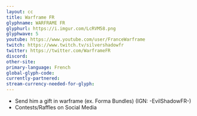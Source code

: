 ```yaml
---
layout: cc
title: Warframe FR
glyphname: WARFRAME FR
glyphurl: https://i.imgur.com/LcRVM58.png
glyphwave: 5
youtube: https://www.youtube.com/user/FranceWarframe
twitch: https://www.twitch.tv/silvershadowfr
twitter: https://twitter.com/WarframeFR
discord: 
other-site: 
primary-language: French
global-glyph-code: 
currently-partnered: 
stream-currency-needed-for-glyph: 
---
```

* Send him a gift in warframe (ex. Forma Bundles) (IGN: -EvilShadowFR-)
* Contests/Raffles on Social Media
